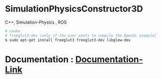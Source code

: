 # SimulationPhysicsConstructor3D
C++, Simulation-Physics , ROS


```bash
# cmake
# freeglut3-dev (only if the user wants to compile the OpenGL example)
$ sudo apt-get install freeglut3 freeglut3-dev libglew-dev
```


# Documentation : [Documentation-Link]([https://daniilshat.ru/](https://drive.google.com/file/d/1vnBCKneb_Uul7PrCeuDM9b7GgOLJEZJV/view)https://drive.google.com/file/d/1vnBCKneb_Uul7PrCeuDM9b7GgOLJEZJV/view)  

